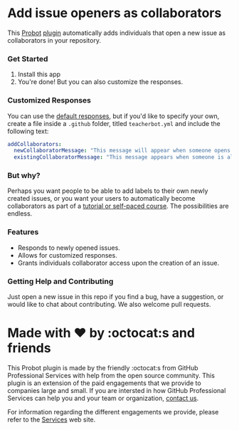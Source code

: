 # Add issue openers as collaborators

This [Probot](https://github.com/probot/probot/) [plugin](https://github.com/probot/probot/#plugins) automatically adds individuals that open a new issue as collaborators in your repository.

### Get Started

1. Install this app
1. You're done! But you can also customize the responses.

### Customized Responses

You can use the [default responses](lib/defaults.js), but if you'd like to specify your own, create a file inside a `.github` folder, titled `teacherbot.yml` and include the following text:

```yml
addCollaborators:
  newCollaboratorMessage: "This message will appear when someone opens a new issue, and is not already a collaborator."
  existingCollaboratorMessage: "This message appears when someone is already a collaborator and they open a new issue."
```

### But why?

Perhaps you want people to be able to add labels to their own newly created issues, or you want your users to automatically become collaborators as part of a [tutorial or self-paced course](https://services.github.com/on-demand/intro-to-github/join-class-repository). The possibilities are endless.

### Features

- Responds to newly opened issues.
- Allows for customized responses.
- Grants individuals collaborator access upon the creation of an issue.

### Getting Help and Contributing

Just open a new issue in this repo if you find a bug, have a suggestion, or would like to chat about contributing. We also welcome pull requests.

# Made with :heart: by :octocat:s and friends

This Probot plugin is made by the friendly :octocat:s from GitHub Professional Services with help from the open source community. This plugin is an extension of the paid engagements that we provide to companies large and small. If you are intersted in how GitHub Professional Services can help you and your team or organization, [contact us](https://services.github.com/contact/).

For information regarding the different engagements we provide, please refer to the [Services](https://services.github.com/) web site.
